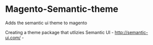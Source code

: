 Magento-Semantic-theme
======================

Adds the semantic ui theme to magento

Creating a theme package that utlizies Semantic UI - http://semantic-ui.com/ - 
